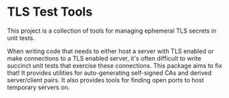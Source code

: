 # TLS Test Tools

This project is a collection of tools for managing ephemeral TLS secrets in unit tests.

When writing code that needs to either host a server with TLS enabled or make connections to a TLS enabled server, it's
often difficult to write succinct unit tests that exercise these connections. This package aims to fix that! It provides
utilities for auto-generating self-signed CAs and derived server/client pairs. It also provides tools for finding open
ports to host temporary servers on.
